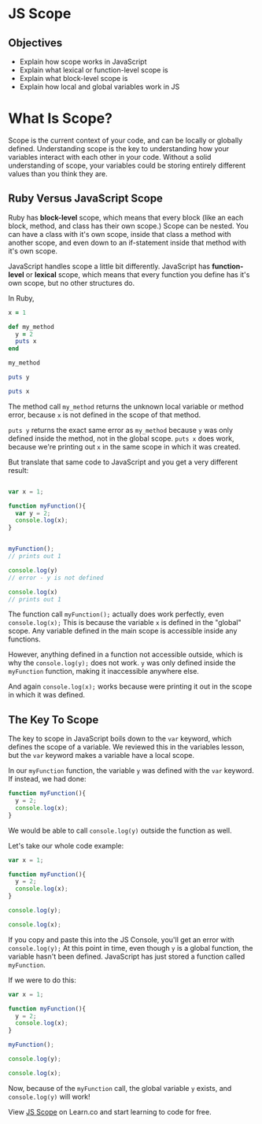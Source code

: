 # JS Scope

## Objectives
+ Explain how scope works in JavaScript
+ Explain what lexical or function-level scope is
+ Explain what block-level scope is
+ Explain how local and global variables work in JS

# What Is Scope?

Scope is the current context of your code, and can be locally or globally defined. Understanding scope is the key to understanding how your variables interact with each other in your code. Without a solid understanding of scope, your variables could be storing entirely different values than you think they are.

## Ruby Versus JavaScript Scope

Ruby has **block-level** scope, which means that every block (like an each block, method, and class has their own scope.) Scope can be nested. You can have a class with it's own scope, inside that class a method with another scope, and even down to an if-statement inside that method with it's own scope. 

JavaScript handles scope a little bit differently. JavaScript has **function-level** or **lexical** scope, which means that every function you define has it's own scope, but no other structures do. 

In Ruby,

```ruby
x = 1

def my_method
  y = 2
  puts x
end

my_method 

puts y

puts x
```

The method call `my_method` returns the unknown local variable or method error, because `x` is not defined in the scope of that method.

`puts y` returns the exact same error as `my_method` because `y` was only defined inside the method, not in the global scope. `puts x` does work, because we're printing out `x` in the same scope in which it was created. 

But translate that same code to JavaScript and you get a very different result:


```js

var x = 1;

function myFunction(){
  var y = 2;
  console.log(x);
}


myFunction();
// prints out 1

console.log(y)
// error - y is not defined

console.log(x)
// prints out 1
```

The function call `myFunction();` actually does work perfectly, even `console.log(x);` This is because the variable `x` is defined in the "global" scope. Any variable defined in the main scope is accessible inside any functions.

However, anything defined in a function not accessible outside, which is why the `console.log(y);` does not work. `y` was only defined inside the `myFunction` function, making it inaccessible anywhere else.

And again `console.log(x);` works because were printing it out in the scope in which it was defined.

## The Key To Scope

The key to scope in JavaScript boils down to the `var` keyword, which defines the scope of a variable. We reviewed this in the variables lesson, but the `var` keyword makes a variable have a local scope.

In our `myFunction` function, the variable `y` was defined with the `var` keyword. If instead, we had done:

```js
function myFunction(){
  y = 2;
  console.log(x);
}
```

We would be able to call `console.log(y)` outside the function as well. 

Let's take our whole code example:

```js
var x = 1;

function myFunction(){
  y = 2;
  console.log(x);
}

console.log(y);

console.log(x);
```


If you copy and paste this into the JS Console, you'll get an error with `console.log(y);` At this point in time, even though `y` is a global function, the variable hasn't been defined. JavaScript has just stored a function called `myFunction`.

If we were to do this:

```js
var x = 1;

function myFunction(){
  y = 2;
  console.log(x);
}

myFunction();

console.log(y);

console.log(x);
```
Now, because of the `myFunction` call, the global variable `y` exists, and `console.log(y)` will work!


<p data-visibility='hidden'>View <a href='https://learn.co/lessons/js-scope-readme' title='JS Scope'>JS Scope</a> on Learn.co and start learning to code for free.</p>
